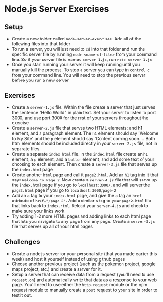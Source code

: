 # Node.js Server Exercises
## Setup
- Create a new folder called `node-server-exercises`. Add all of the following files into that folder
- To run a server, you will just need to `cd` into that folder and run the specific server file by running `node <name-of-file>` from your command line. So if your server file is named `server-1.js`, run `node server-1.js`
- Once you start running your server it will keep running until you manually kill the process. To stop a server you can type in `control c` from your command line. You will need to stop the previous server before you run a new server

## Exercises
- Create a `server-1.js` file. Within the file create a server that just serves the sentence "Hello World" in plain text. Set your server to listen to port 3000, and use port 3000 for the rest of your servers throughout the exercise
- Create a `server-2.js` file that serves two HTML elements: and h1 element, and a paragraph element. The `h1` element should say 'Welcome to My Site' and the `p` element should say 'Content coming soon...'. Both html elements should be included directly in your `server-2.js` file, not in separate files.
- Create a separate `index.html` file. In the `index.html` file create an `h1` element, a `p` element, and a `button` element, and add some text of your choosing to each element. Then create a `server-3.js` file that serves up the `index.html` page
- Create another `html` page and call it `page2.html`. Add an `h1` tag into it that says `Welcome to Page 2`. Now create a `server-4.js` file that will serve up the `index.html` page if you go to `localhost:3000/`, and will server the `page2.html` page if you go to `localhost:3000/page-2`
- Add an `a` tag to your `index.html` page, and give the `a` tag an `href` attribute of `href="/page-2"`. Add a similar `a` tag to your `page2.html` file that links back to `index.html`. Reload your `server-4.js` and check to make sure your links work
- Try adding 1-2 more HTML pages and adding links to each html page that lets you navigate to any page from any page. Create a `server-5.js` file that serves up all of your html pages

## Challenges
- Create a node.js server for your personal site (that you made earlier this week) and host it yourself instead of using github pages
- Choose another previous project (such as the pokemon project, google maps project, etc.) and create a server for it.
- Setup a server that can receive data from a request (you'll need to use `request.on`) and automatically write that data as a response to your web page. You'll need to use either the `http.request` module or the npm request module to manually create a `post` request to your site in order to test it out.
